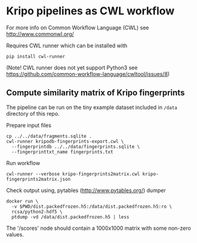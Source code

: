 # Kripo pipelines as CWL workflow

For more info on Common Workflow Language (CWL) see http://www.commonwl.org/

Requires CWL runner which can be installed with
```
pip install cwl-runner
```
(Note! CWL runner does not yet support Python3 see https://github.com/common-workflow-language/cwltool/issues/8)

## Compute similarity matrix of Kripo fingerprints

The pipeline can be run on the tiny example dataset included in `/data` directory of this repo.

Prepare input files
```
cp ../../data/fragments.sqlite .
cwl-runner kripodb-fingerprints-export.cwl \
  --fingerprintdb ../../data/fingerprints.sqlite \
  --fingerprinttxt_name fingerprints.txt
```

Run workflow
```
cwl-runner --verbose kripo-fingerprints2matrix.cwl kripo-fingerprints2matrix.json
```

Check output using, pytables (http://www.pytables.org/) dumper
```
docker run \
  -v $PWD/dist.packedfrozen.h5:/data/dist.packedfrozen.h5:ro \
  rcsa/python2-hdf5 \
  ptdump -vd /data/dist.packedfrozen.h5 | less
```
The '/scores' node should contain a 1000x1000 matrix with some non-zero values.
